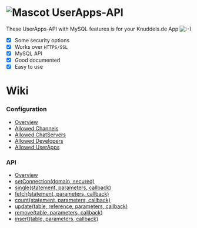 # ![Mascot](https://chat.knuddels.de/pics/frame_icon_knuddel1.png) UserApps-API
These UserApps-API with MySQL features is for your Knuddels.de App ![:-)](https://chat.knuddels.de/pics/sm_00.gif)

- [x] Some security options
- [x] Works over `HTTPS/SSL`
- [x] MySQL API
- [x] Good documented
- [x] Easy to use

# Wiki
### Configuration
- [Overview](https://github.com/Bizarrus/UserApps-API/wiki/Configuration---Overview)
- [Allowed Channels](https://github.com/Bizarrus/UserApps-API/wiki/Configuration:-Allowed-Channels)
- [Allowed ChatServers](https://github.com/Bizarrus/UserApps-API/wiki/Configuration:-Allowed-ChatServers)
- [Allowed Developers](https://github.com/Bizarrus/UserApps-API/wiki/Configuration:-Allowed-Developers)
- [Allowed UserApps](https://github.com/Bizarrus/UserApps-API/wiki/Configuration:-Allowed-UserApps)

### API
- [Overview](https://github.com/Bizarrus/UserApps-API/wiki/API:-Overview)
- [setConnection(domain, secured)](https://github.com/Bizarrus/UserApps-API/wiki/API:-setConnection)
- [single(statement, parameters, callback)](https://github.com/Bizarrus/UserApps-API/wiki/API:-Single-Result)
- [fetch(statement, parameters, callback)](https://github.com/Bizarrus/UserApps-API/wiki/Results)
- [count(statement, parameters, callback)](https://github.com/Bizarrus/UserApps-API/wiki/Count-results)
- [update(table, reference, parameters, callback)](https://github.com/Bizarrus/UserApps-API/wiki/Update-entries)
- [remove(table, parameters, callback)](https://github.com/Bizarrus/UserApps-API/wiki/Remove-entries)
- [insert(table, parameters, callback)](https://github.com/Bizarrus/UserApps-API/wiki/Insert-entries)

